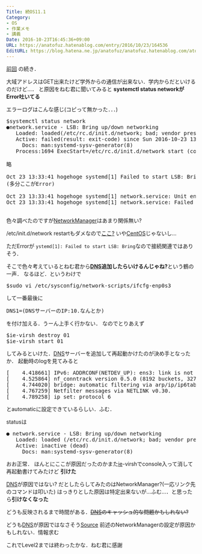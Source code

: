 ```yaml
---
Title: 続OS11.1
Category:
- OS
- 作業メモ
- 講義
Date: 2016-10-23T16:45:36+09:00
URL: https://anatofuz.hatenablog.com/entry/2016/10/23/164536
EditURL: https://blog.hatena.ne.jp/anatofuz/anatofuz.hatenablog.com/atom/entry/8599973812278688513
---
```


<p><a href="http://shimitakax.hatenablog.com/entry/2016/10/22/170512">前回</a>
の続き．</p>

<p>大域アドレスはGET出来たけど学外からの通信が出来ない．学内からだといけるのだけど…．
と原因をねむ君に聞いてみると
<strong>systemctl status networkがError吐いてる</strong></p>

<p>エラーログはこんな感じ(コピって無かった．．．)</p>

<pre class="code" data-lang="" data-unlink>$systemctl status network 
●network.service - LSB: Bring up/down networking
   Loaded: loaded(/etc/rc.d/init.d/network; bad; vendor preset:disable)
   Active: failed(result: exit-code) since Sun 2016-10-23 13:33:41 JST; 28s ago
     Docs: man:systemd-sysv-generator(8)
   Process:1694 ExecStart=/etc/rc.d/init.d/network start (code=exited,

略

Oct 23 13:33:41 hogehoge systemd[1] Failed to start LSB: Bring
(多分ここがError)

Oct 23 13:33:41 hogehoge systemd[1] network.service: Unit enter
Oct 23 13:33:41 hogehoge systemd[1] network.service: Failed wit

</pre>


<p>色々調べたのですが<a href="http://qiita.com/tukiyo3/items/796da699eeb41ab842ba">NetworkManager</a>はあまり関係無い?</p>

<p>/etc/init.d/network restartもダメなので<a href="http://zacodesign.net/blog/?p=862">ここ?</a>
いや<a class="keyword" href="http://d.hatena.ne.jp/keyword/CentOS">CentOS</a>じゃないし…</p>

<p>ただErrorが <code>ystemd[1]: Failed to start LSB: Bring</code>なので接続関連ではありそう．</p>

<p>そこで色々考えているとねむ君から<strong><a class="keyword" href="http://d.hatena.ne.jp/keyword/DNS">DNS</a>追加したらいけるんじゃね?</strong>という鶴の一声．
なるほど．というわけで</p>

<pre class="code" data-lang="" data-unlink>$sudo vi /etc/sysconfig/network-scripts/ifcfg-enp0s3</pre>


<p>して一番最後に</p>

<pre class="code" data-lang="" data-unlink>DNS1=(DNSサーバーのIP:10.なんとか)</pre>


<p>を付け加える．うーん上手く行かない．
なのでとりあえず</p>

<pre class="code" data-lang="" data-unlink>$ie-virsh destroy 01
$ie-virsh start 01</pre>


<p>してみるといけた．<a class="keyword" href="http://d.hatena.ne.jp/keyword/DNS">DNS</a>サーバーを追加して再起動かけたのが決め手となったか．
起動時のlogを見てみると</p>

<pre class="code" data-lang="" data-unlink>[    4.418661] IPv6: ADDRCONF(NETDEV_UP): ens3: link is not ready
[    4.525864] nf_conntrack version 0.5.0 (8192 buckets, 32768 max)
[    4.744020] bridge: automatic filtering via arp/ip/ip6tables has been deprecated. Update your scripts to load br_netfilter if you need this.
[    4.767259] Netfilter messages via NETLINK v0.30.
[    4.789258] ip_set: protocol 6 </pre>


<p>とautomaticに設定できているらしい．ふむ．</p>

<p>statusは</p>

<pre class="code" data-lang="" data-unlink>● network.service - LSB: Bring up/down networking
   Loaded: loaded (/etc/rc.d/init.d/network; bad; vendor preset: disabled)
   Active: inactive (dead)
     Docs: man:systemd-sysv-generator(8) </pre>


<p>おお正常．
ほんとにここが原因だったのかまた<a class="keyword" href="http://d.hatena.ne.jp/keyword/ie">ie</a>-virshでconsole入って消して再起動書けてみたけど
<strong>引けた</strong></p>

<p><a class="keyword" href="http://d.hatena.ne.jp/keyword/DNS">DNS</a>が原因ではない? だとしたらしてみたのはNetworkManager?(一応リンク先のコマンドは叩いた)
はっきりとした原因は特定出来ないが…ふむ…．と思ったら<strong>引けなくなった</strong></p>

<p>どうも反映されるまで時間がある．<s><a class="keyword" href="http://d.hatena.ne.jp/keyword/DNS">DNS</a>のキャッシュ的な問題かもしれない?</s></p>

<p>どうも<a class="keyword" href="http://d.hatena.ne.jp/keyword/DNS">DNS</a>が原因ではなさそう<a href="http://superuser.com/questions/997853/why-cant-fedora-start-my-hard-wired-network">Source</a> 前述のNetworkManagerの設定が原因かもしれない．情報求む</p>

<p>これでLevel2までは終わったかな．ねむ君に感謝</p>
